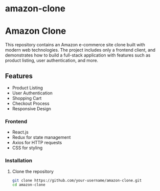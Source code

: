 # amazon-clone
# Amazon Clone

This repository contains an Amazon e-commerce site clone built with modern web technologies. The project includes only a  frontend client, and demonstrates how to build a full-stack application with features such as product listing, user authentication, and more.

## Features

- Product Listing
- User Authentication
- Shopping Cart
- Checkout Process
- Responsive Design

### Frontend

- React.js
- Redux for state management
- Axios for HTTP requests
- CSS for styling

### Installation

1. Clone the repository

   ```bash
   git clone https://github.com/your-username/amazon-clone.git
   cd amazon-clone
